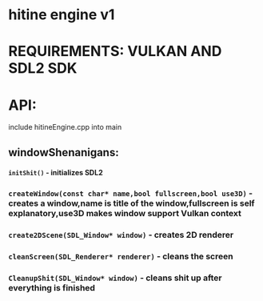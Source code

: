 # hitine engine v1

# REQUIREMENTS: VULKAN AND SDL2 SDK

# API:
include hitineEngine.cpp into main

## windowShenanigans:
#### `initShit()` - initializes SDL2 
### `createWindow(const char* name,bool fullscreen,bool use3D)` - creates a window,name is title of the window,fullscreen is self explanatory,use3D makes window support Vulkan context
### `create2DScene(SDL_Window* window)` - creates 2D renderer
### `cleanScreen(SDL_Renderer* renderer)` - cleans the screen
### `CleanupShit(SDL_Window* window)` - cleans shit up after everything is finished
